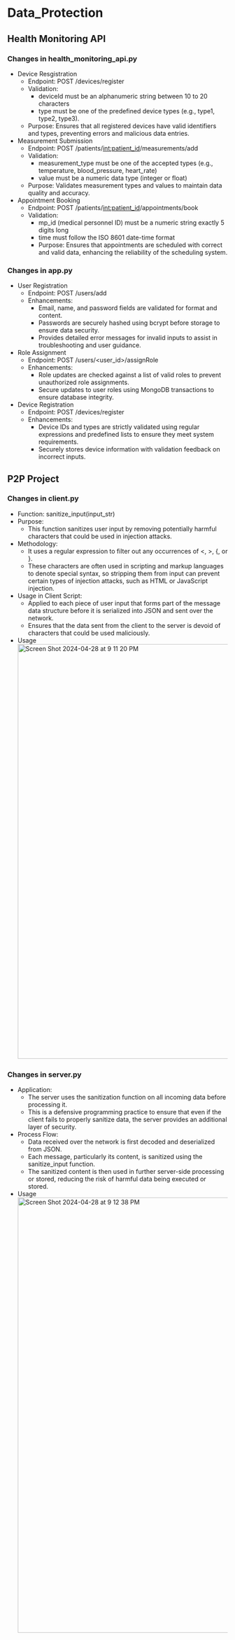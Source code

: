 # Data_Protection

## Health Monitoring API

### Changes in health_monitoring_api.py
- Device Resgistration
  - Endpoint: POST /devices/register
  - Validation:
    - deviceId must be an alphanumeric string between 10 to 20 characters
    - type must be one of the predefined device types (e.g., type1, type2, type3).
  - Purpose:
      Ensures that all registered devices have valid identifiers and types, preventing errors and malicious data entries.
- Measurement Submission
  - Endpoint: POST /patients/<int:patient_id>/measurements/add
  - Validation:
    - measurement_type must be one of the accepted types (e.g., temperature, blood_pressure, heart_rate)
    - value must be a numeric data type (integer or float)
  - Purpose:
      Validates measurement types and values to maintain data quality and accuracy.
- Appointment Booking
  - Endpoint: POST /patients/<int:patient_id>/appointments/book
  - Validation:
    - mp_id (medical personnel ID) must be a numeric string exactly 5 digits long
    - time must follow the ISO 8601 date-time format
    - Purpose:
        Ensures that appointments are scheduled with correct and valid data, enhancing the reliability of the scheduling system.
### Changes in app.py
- User Registration
  - Endpoint: POST /users/add
  - Enhancements:
    - Email, name, and password fields are validated for format and content.
    - Passwords are securely hashed using bcrypt before storage to ensure data security.
    - Provides detailed error messages for invalid inputs to assist in troubleshooting and user guidance.
- Role Assignment
  - Endpoint: POST /users/<user_id>/assignRole
  - Enhancements:
    - Role updates are checked against a list of valid roles to prevent unauthorized role assignments.
    - Secure updates to user roles using MongoDB transactions to ensure database integrity.
- Device Registration
  - Endpoint: POST /devices/register
  - Enhancements:
      - Device IDs and types are strictly validated using regular expressions and predefined lists to ensure they meet system requirements.
      - Securely stores device information with validation feedback on incorrect inputs.

## P2P Project
### Changes in client.py
- Function: sanitize_input(input_str)
- Purpose:
    - This function sanitizes user input by removing potentially harmful characters that could be used in injection attacks.
- Methodology:
    - It uses a regular expression to filter out any occurrences of <, >, {, or }.
    - These characters are often used in scripting and markup languages to denote special syntax, so stripping them from input can prevent certain types of injection attacks, such as HTML or JavaScript injection.
- Usage in Client Script:
    - Applied to each piece of user input that forms part of the message data structure before it is serialized into JSON and sent over the network.
    - Ensures that the data sent from the client to the server is devoid of characters that could be used maliciously.
- Usage
  <img width="948" alt="Screen Shot 2024-04-28 at 9 11 20 PM" src="https://github.com/rwrw123/Data_Protection/assets/113308286/8e39bc19-9c7f-487f-b288-1359ef90d9d9">

### Changes in server.py
- Application:
    - The server uses the sanitization function on all incoming data before processing it.
    - This is a defensive programming practice to ensure that even if the client fails to properly sanitize data, the server provides an additional layer of security.
- Process Flow:
  - Data received over the network is first decoded and deserialized from JSON.
  - Each message, particularly its content, is sanitized using the sanitize_input function.
  - The sanitized content is then used in further server-side processing or stored, reducing the risk of harmful data being executed or stored.
- Usage
  <img width="995" alt="Screen Shot 2024-04-28 at 9 12 38 PM" src="https://github.com/rwrw123/Data_Protection/assets/113308286/097692e7-c669-49b8-9ffb-e897db3a513e">


